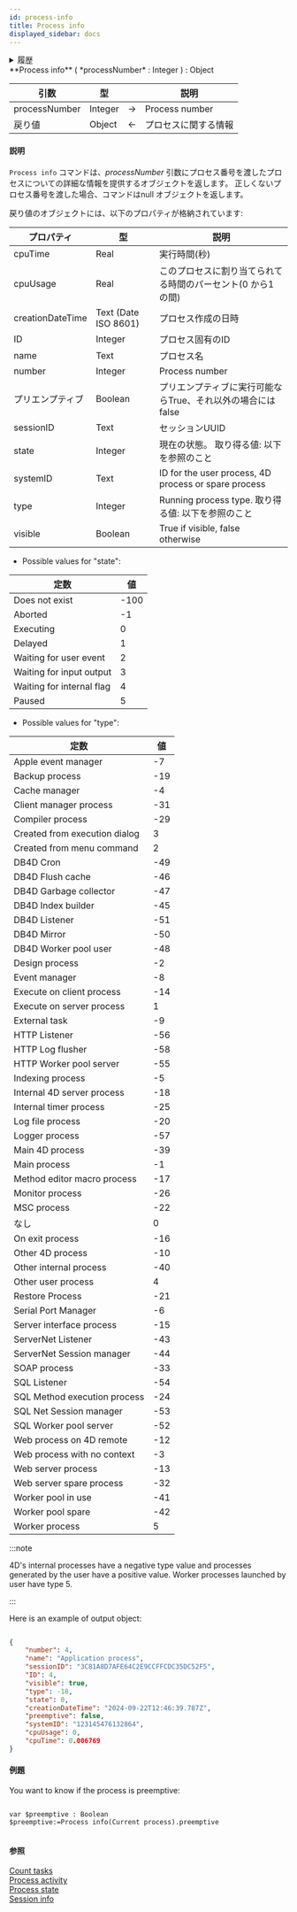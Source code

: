 ```yaml
---
id: process-info
title: Process info
displayed_sidebar: docs
---
```


<details><summary>履歴</summary>

| リリース  | 内容 |
| ----- | -- |
| 20 R7 | 追加 |

</details>

<!-- REF #_command_.Process info.Syntax -->**Process info** ( *processNumber* : Integer ) : Object<!-- END REF -->

<!-- REF #_command_.Process info.Params -->

| 引数            | 型       |     | 説明             |
| ------------- | ------- | :-: | -------------- |
| processNumber | Integer |  →  | Process number |
| 戻り値           | Object  |  ←  | プロセスに関する情報     |

<!-- END REF -->

#### 説明

`Process info` コマンドは、<!-- REF #_command_.Process info.Summary -->*processNumber* 引数にプロセス番号を渡したプロセスについての詳細な情報を提供するオブジェクトを返します<!-- END REF -->。 正しくないプロセス番号を渡した場合、コマンドはnull オブジェクトを返します。

戻り値のオブジェクトには、以下のプロパティが格納されています:

| プロパティ            | 型                                       | 説明                                                                    |
| ---------------- | --------------------------------------- | --------------------------------------------------------------------- |
| cpuTime          | Real                                    | 実行時間(秒)                                            |
| cpuUsage         | Real                                    | このプロセスに割り当てられてる時間のパーセント(0 から1 の間)                  |
| creationDateTime | Text (Date ISO 8601) | プロセス作成の日時                                                             |
| ID               | Integer                                 | プロセス固有のID                                                             |
| name             | Text                                    | プロセス名                                                                 |
| number           | Integer                                 | Process number                                                        |
| プリエンプティブ         | Boolean                                 | プリエンプティブに実行可能ならTrue、それ以外の場合にはfalse                                    |
| sessionID        | Text                                    | セッションUUID                                                             |
| state            | Integer                                 | 現在の状態。 取り得る値: 以下を参照のこと                                |
| systemID         | Text                                    | ID for the user process, 4D process or spare process                  |
| type             | Integer                                 | Running process type. 取り得る値: 以下を参照のこと |
| visible          | Boolean                                 | True if visible, false otherwise                                      |

- Possible values for "state":

| 定数                        | 値    |
| ------------------------- | ---- |
| Does not exist            | -100 |
| Aborted                   | -1   |
| Executing                 | 0    |
| Delayed                   | 1    |
| Waiting for user event    | 2    |
| Waiting for input output  | 3    |
| Waiting for internal flag | 4    |
| Paused                    | 5    |

- Possible values for "type":

| 定数                            | 値   |
| ----------------------------- | --- |
| Apple event manager           | -7  |
| Backup process                | -19 |
| Cache manager                 | -4  |
| Client manager process        | -31 |
| Compiler process              | -29 |
| Created from execution dialog | 3   |
| Created from menu command     | 2   |
| DB4D Cron                     | -49 |
| DB4D Flush cache              | -46 |
| DB4D Garbage collector        | -47 |
| DB4D Index builder            | -45 |
| DB4D Listener                 | -51 |
| DB4D Mirror                   | -50 |
| DB4D Worker pool user         | -48 |
| Design process                | -2  |
| Event manager                 | -8  |
| Execute on client process     | -14 |
| Execute on server process     | 1   |
| External task                 | -9  |
| HTTP Listener                 | -56 |
| HTTP Log flusher              | -58 |
| HTTP Worker pool server       | -55 |
| Indexing process              | -5  |
| Internal 4D server process    | -18 |
| Internal timer process        | -25 |
| Log file process              | -20 |
| Logger process                | -57 |
| Main 4D process               | -39 |
| Main process                  | -1  |
| Method editor macro process   | -17 |
| Monitor process               | -26 |
| MSC process                   | -22 |
| なし                            | 0   |
| On exit process               | -16 |
| Other 4D process              | -10 |
| Other internal process        | -40 |
| Other user process            | 4   |
| Restore Process               | -21 |
| Serial Port Manager           | -6  |
| Server interface process      | -15 |
| ServerNet Listener            | -43 |
| ServerNet Session manager     | -44 |
| SOAP process                  | -33 |
| SQL Listener                  | -54 |
| SQL Method execution process  | -24 |
| SQL Net Session manager       | -53 |
| SQL Worker pool server        | -52 |
| Web process on 4D remote      | -12 |
| Web process with no context   | -3  |
| Web server process            | -13 |
| Web server spare process      | -32 |
| Worker pool in use            | -41 |
| Worker pool spare             | -42 |
| Worker process                | 5   |

:::note

4D's internal processes have a negative type value and processes generated by the user have a positive value. Worker processes launched by user have type 5.

:::

Here is an example of output object:

```json

{
    "number": 4,
    "name": "Application process",
    "sessionID": "3C81A8D7AFE64C2E9CCFFCDC35DC52F5",
    "ID": 4,
    "visible": true,
    "type": -18,
    "state": 0,
    "creationDateTime": "2024-09-22T12:46:39.787Z",
    "preemptive": false,
    "systemID": "123145476132864",
    "cpuUsage": 0,
    "cpuTime": 0.006769
}

```

#### 例題

You want to know if the process is preemptive:

```4d

var $preemptive : Boolean
$preemptive:=Process info(Current process).preemptive


```

#### 参照

[Count tasks](../commands-legacy/count-tasks.md)\
[Process activity](process-activity.md)\
[Process state](../commands-legacy/process-state.md)\
[Session info](session-info.md)
